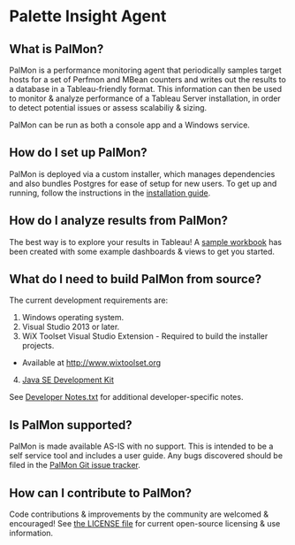 # Palette Insight Agent #

## What is PalMon?

PalMon is a performance monitoring agent that periodically samples target hosts for a set of Perfmon and MBean counters and writes out the results to a database in a Tableau-friendly format.  This information can then be used to monitor & analyze performance of a Tableau Server installation, in order to detect potential issues or assess scalabiliy & sizing.

PalMon can be run as both a console app and a Windows service.

## How do I set up PalMon?

PalMon is deployed via a custom installer, which manages dependencies and also bundles Postgres for ease of setup for new users.  To get up and running, follow the instructions in the [installation guide](https://github.com/palette-software/BlackBoxRecorder/blob/master/PalMonService/Documentation/UserGuide.pdf).

## How do I analyze results from PalMon?

The best way is to explore your results in Tableau!  A [sample workbook](https://github.com/palette-software/BlackBoxRecorder/blob/master/Sample%20Workbooks/PalMon%20Workbook.twb) has been created with some example dashboards & views to get you started.

## What do I need to build PalMon from source?

The current development requirements are:

1. Windows operating system.
2. Visual Studio 2013 or later.
3. WiX Toolset Visual Studio Extension - Required to build the installer projects.
  * Available at http://www.wixtoolset.org
4. [Java SE Development Kit](http://www.oracle.com/technetwork/java/javase/downloads/jdk8-downloads-2133151.html)

See [Developer Notes.txt](https://github.com/palette-software/BlackBoxRecorder/blob/master/Developer%20Notes.txt) for additional developer-specific notes.

## Is PalMon supported?

PalMon is made available AS-IS with no support. This is intended to be a self service tool and includes a user guide.  Any bugs discovered should be filed in the [PalMon Git issue tracker](https://github.com/palette-software/BlackBoxRecorder/issues).

## How can I contribute to PalMon?

Code contributions & improvements by the community are welcomed & encouraged!  See [the LICENSE file](https://github.com/palette-software/BlackBoxRecorder/blob/master/LICENSE) for current open-source licensing & use information.
